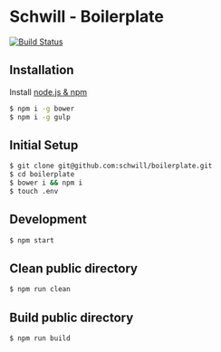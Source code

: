 Schwill - Boilerplate
=======
[![Build Status](https://travis-ci.org/schwill/boilerplate.svg?branch=master)](https://travis-ci.org/schwill/boilerplate)

## Installation
Install [node.js & npm](http://blog.npmjs.org/post/85484771375/how-to-install-npm)
```bash
$ npm i -g bower
$ npm i -g gulp
```

## Initial Setup
```bash
$ git clone git@github.com:schwill/boilerplate.git
$ cd boilerplate
$ bower i && npm i
$ touch .env
```

## Development
```bash
$ npm start
```

## Clean public directory
```bash
$ npm run clean
```

## Build public directory
```bash
$ npm run build
```
